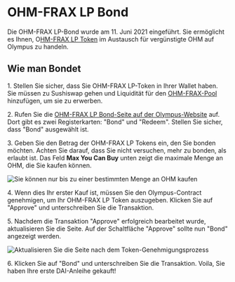 # OHM-FRAX LP Bond

Die OHM-FRAX LP-Bond wurde am 11. Juni 2021 eingeführt. Sie ermöglicht es Ihnen, O[HM-FRAX LP Token](https://v2.info.uniswap.org/pair/0x2dce0dda1c2f98e0f171de8333c3c6fe1bbf4877) im Austausch für vergünstigte OHM auf Olympus zu handeln.

## Wie man Bondet

1\. Stellen Sie sicher, dass Sie OHM-FRAX LP-Token in Ihrer Wallet haben. Sie müssen zu Sushiswap gehen und Liquidität für den [OHM-FRAX-Pool](https://v2.info.uniswap.org/pair/0x2dce0dda1c2f98e0f171de8333c3c6fe1bbf4877) hinzufügen, um sie zu erwerben.

2\. Rufen Sie die [OHM-FRAX LP Bond-Seite auf der Olympus-Website](https://app.olympusdao.finance/#/bonds/ohm\_frax\_lp) auf. Dort gibt es zwei Registerkarten: "Bond" und "Redeem". Stellen Sie sicher, dass "Bond" ausgewählt ist.

3\. Geben Sie den Betrag der OHM-FRAX LP Tokens ein, den Sie bonden möchten. Achten Sie darauf, dass Sie nicht versuchen, mehr zu bonden, als erlaubt ist. Das Feld **Max You Can Buy** unten zeigt die maximale Menge an OHM, die Sie kaufen können.

![Sie können nur bis zu einer bestimmten Menge an OHM kaufen](../../.gitbook/assets/max\_you\_can\_buy.png)

4\. Wenn dies Ihr erster Kauf ist, müssen Sie den Olympus-Contract genehmigen, um Ihr OHM-FRAX LP Token auszugeben. Klicken Sie auf "Approve" und unterschreiben Sie die Transaktion.

5\. Nachdem die Transaktion "Approve" erfolgreich bearbeitet wurde, aktualisieren Sie die Seite. Auf der Schaltfläche "Approve" sollte nun "Bond" angezeigt werden.

![Aktualisieren Sie die Seite nach dem Token-Genehmigungsprozess](../../.gitbook/assets/bond\_ohm\_frax\_refresh.png)

6\. Klicken Sie auf "Bond" und unterschreiben Sie die Transaktion. Voila, Sie haben Ihre erste DAI-Anleihe gekauft!
